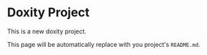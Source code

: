 # Doxity Project

This is a new doxity project.

This page will be automatically replace with you project's `README.md`.
